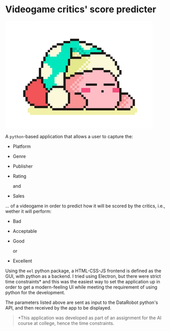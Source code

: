 # Videogame critics' score predicter

![kirby-gif](gui/media/loading.gif "I'm predicting! 🧠💡")

A `python`-based application that allows a user to capture the:

* Platform
* Genre
* Publisher
* Rating

    and


* Sales

... of a videogame in order to predict how it will be scored by the critics, i.e., wether it will perform:

* Bad
* Acceptable
* Good

    or

* Excellent

Using the `eel` python package, a HTML-CSS-JS frontend is defined as the GUI, with python as a backend. I tried using Electron, but there were strict time constraints* and this was the easiest way to set the application up in order to get a modern-feeling UI while meeting the requirement of using python for the development.

The parameters listed above are sent as input to the DataRobot python's API, and then received by the app to be displayed. 

> *This application was developed as part of an assignment for the AI course at college, hence the time constraints.



